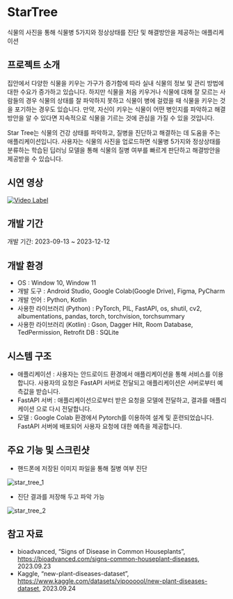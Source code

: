 # StarTree

식물의 사진을 통해 식물병 5가지와 정상상태를 진단 및 해결방안을 제공하는 애플리케이션


## 프로젝트 소개

집안에서 다양한 식물을 키우는 가구가 증가함에 따라 실내 식물의 정보 및 관리 방법에 대한 수요가 증가하고 있습니다. 하지만 식물을 처음 키우거나 식물에 대해 잘 모르는 사람들의 경우 식물의 상태를 잘 파악하지 못하고 식물이 병에 걸렸을 때 식물을 키우는 것을 포기하는 경우도 있습니다. 만약, 자신이 키우는 식물이 어떤 병인지를 파악하고 해결방안을 알 수 있다면 지속적으로 식물을 기르는 것에 관심을 가질 수 있을 것입니다.

Star Tree는 식물의 건강 상태를 파악하고, 질병을 진단하고 해결하는 데 도움을 주는 애플리케이션입니다. 사용자는 식물의 사진을 업로드하면 식물병 5가지와 정상상태를 분류하는 학습된 딥러닝 모델을 통해 식물의 질병 여부를 빠르게 판단하고 해결방안을 제공받을 수 있습니다.


## 시연 영상

[![Video Label](http://img.youtube.com/vi/gwRDJs_bvi8/0.jpg)](https://youtu.be/gwRDJs_bvi8)


## 개발 기간

개발 기간: 2023-09-13 ~ 2023-12-12


## 개발 환경

- OS : Window 10, Window 11
- 개발 도구 : Android Studio, Google Colab(Google Drive), Figma, PyCharm
- 개발 언어 : Python, Kotlin
- 사용한 라이브러리 (Python) : PyTorch, PIL, FastAPI, os, shutil, cv2, albumentations, pandas, torch, torchvision, torchsummary
- 사용한 라이브러리 (Kotlin) : Gson, Dagger Hilt, Room Database, TedPermission, Retrofit
DB : SQLite


## 시스템 구조

-  애플리케이션 : 사용자는 안드로이드 환경에서 애플리케이션을 통해 서비스를 이용합니다. 사용자의 요청은 FastAPI 서버로 전달되고 애플리케이션은 서버로부터 예측값을 받습니다.
-  FastAPI 서버 : 애플리케이션으로부터 받은 요청을 모델에 전달하고, 결과를 애플리케이션 으로 다시 전달합니다.
-  모델 : Google Colab 환경에서 Pytorch를 이용하여 설계 및 훈련되었습니다. FastAPI 서버에 배포되어 사용자 요청에 대한 예측을 제공합니다.


## 주요 기능 및 스크린샷

- 핸드폰에 저장된 이미지 파일을 통해 질병 여부 진단
  
![star_tree_1](https://github.com/glo3omys/StarTree/assets/36217363/15b407e9-4224-43ef-8f56-70fc69ae6b87)

- 진단 결과를 저장해 두고 파악 가능
  
![star_tree_2](https://github.com/glo3omys/StarTree/assets/36217363/a52fc07a-d80d-40b7-b556-3164452fc0d1)


## 참고 자료

- bioadvanced, “Signs of Disease in Common Houseplants”, https://bioadvanced.com/signs-common-houseplant-diseases, 2023.09.23	
- Kaggle, “new-plant-diseases-dataset”, https://www.kaggle.com/datasets/vipoooool/new-plant-diseases-dataset, 2023.09.24

